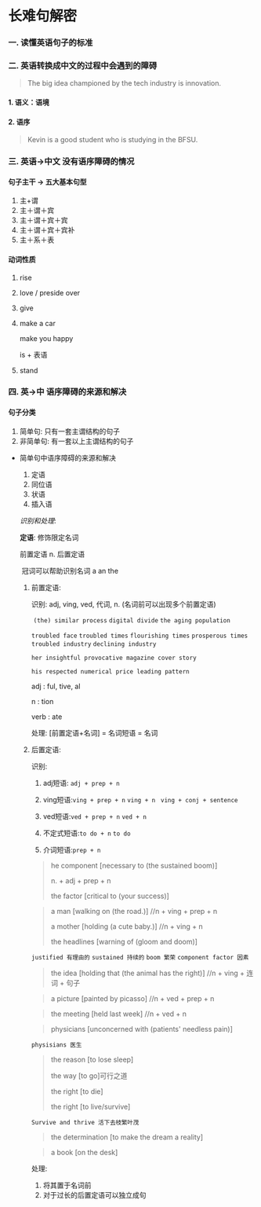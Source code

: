 # 长难句解密 

### 一. 读懂英语句子的标准

### 二. 英语转换成中文的过程中会遇到的障碍

> The big idea championed by the tech industry is innovation.

#### 1. 语义：语境

####  2. 语序 

> Kevin is a good student who is studying in the BFSU.

### 三. 英语->中文 没有语序障碍的情况

#### 句子主干 -> 五大基本句型

1. 主+谓
2. 主＋谓＋宾
3. 主＋谓＋宾＋宾
4. 主＋谓＋宾＋宾补
5. 主＋系＋表

#### 动词性质

1. rise 

2. love / preside over

3. give 

4. make a car

   make you happy

   is + 表语

5. stand


### 四. 英->中 语序障碍的来源和解决

#### 句子分类

1. 简单句: 只有一套主谓结构的句子
2. 非简单句: 有一套以上主谓结构的句子

- 简单句中语序障碍的来源和解决

  1. 定语
  2. 同位语
  3. 状语
  4. 插入语

  *识别和处理*:

  **定语**: 修饰限定名词

   	前置定语 n. 后置定语

  ​	冠词可以帮助识别名词 a an the

  1. 前置定语: 

     识别: adj, ving, ved, 代词, n. (名词前可以出现多个前置定语)

     ​	`(the) similar process` `digital divide` `the aging population` 

     `troubled face` `troubled times` `flourishing times` `prosperous times` `troubled industry` `declining industry` 

     `her insightful provocative magazine cover story`

     `his respected numerical price leading pattern`

     adj : ful, tive, al

     n : tion

     verb : ate

     处理: [前置定语+名词] = 名词短语 = 名词

  2. 后置定语:

     识别: 

     1. adj短语: `adj + prep + n`
     2. ving短语:`ving + prep + n` `ving + n ` `ving + conj + sentence`
     3. ved短语:`ved + prep + n` `ved + n`

     4. 不定式短语:`to do + n` `to do`
     5. 介词短语:`prep + n`

     > he component [necessary to (the sustained boom)]
     >
     > n. + adj + prep + n
     >
     > the factor [critical to (your success)]

     > a man [walking on (the road.)] //n + ving + prep + n
     >
     > a mother [holding (a cute baby.)] //n + ving + n
     >
     > the headlines [warning of (gloom and doom)]

     `justified 有理由的` `sustained 持续的` `boom 繁荣` `component factor 因素`

     > the idea [holding that (the animal has the right)] //n + ving + 连词 + 句子

     > a picture  [painted by picasso] //n + ved + prep + n

     > the meeting [held last week] //n + ved + n

     > physicians [unconcerned with (patients' needless pain)]

     `physisians 医生`

     > the reason [to lose sleep]
     >
     > the way [to go]可行之道
     >
     > the right [to die]
     >
     > the right [to live/survive]

     `Survive and thrive 活下去枝繁叶茂`

     > the determination [to make the dream a reality]

     > a book [on the desk]

     处理: 

     1. 将其置于名词前
     2. 对于过长的后置定语可以独立成句

     ​		

     ​